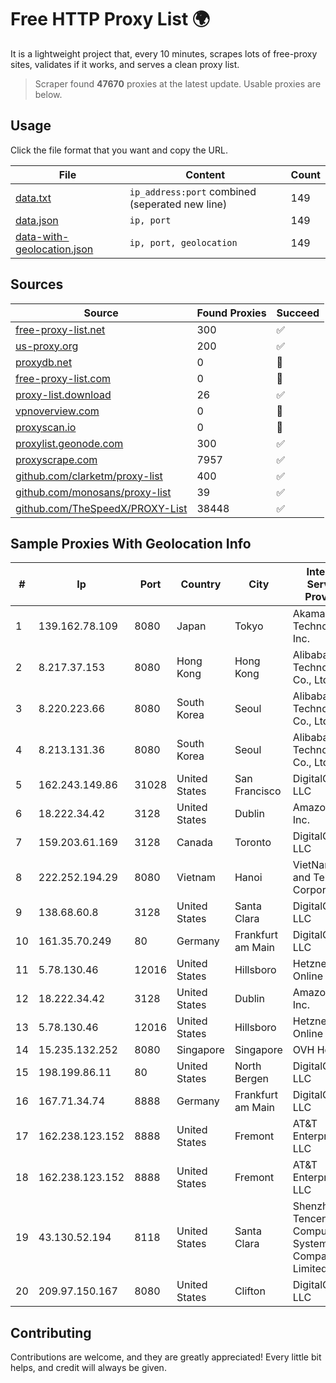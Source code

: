 
# Free HTTP Proxy List 🌍

It is a lightweight project that, every 10 minutes, scrapes lots of free-proxy sites, validates if it works, and serves a clean proxy list.


> Scraper found **47670** proxies at the latest update. Usable proxies are below.

## Usage

Click the file format that you want and copy the URL.


|File|Content|Count|
|----|-------|-----|
|[data.txt](https://raw.githubusercontent.com/themiralay/Proxy-List-World/master/data.txt)|`ip_address:port` combined (seperated new line)|149|
|[data.json](https://raw.githubusercontent.com/themiralay/Proxy-List-World/master/data.json)|`ip, port`|149|
|[data-with-geolocation.json](https://raw.githubusercontent.com/themiralay/Proxy-List-World/master/data-with-geolocation.json)|`ip, port, geolocation`|149|

## Sources

|Source|Found Proxies|Succeed|
|------|-------------|-------|
|[free-proxy-list.net](https://free-proxy-list.net)|300|✅|
|[us-proxy.org](https://www.us-proxy.org)|200|✅|
|[proxydb.net](http://proxydb.net)|0|🚫|
|[free-proxy-list.com](https://free-proxy-list.com/?page=&port=&type%5B%5D=http&type%5B%5D=https&up_time=0&search=Search)|0|🚫|
|[proxy-list.download](https://www.proxy-list.download/HTTP)|26|✅|
|[vpnoverview.com](https://vpnoverview.com/privacy/anonymous-browsing/free-proxy-servers)|0|🚫|
|[proxyscan.io](https://www.proxyscan.io)|0|🚫|
|[proxylist.geonode.com](https://proxylist.geonode.com/api/proxy-list?limit=300&page=1&sort_by=lastChecked&sort_type=desc&protocols=http,https)|300|✅|
|[proxyscrape.com](https://api.proxyscrape.com/v2/?request=displayproxies&protocol=http&timeout=10000&country=all&ssl=all&anonymity=all)|7957|✅|
|[github.com/clarketm/proxy-list](https://raw.githubusercontent.com/clarketm/proxy-list/master/proxy-list-raw.txt)|400|✅|
|[github.com/monosans/proxy-list](https://raw.githubusercontent.com/monosans/proxy-list/main/proxies/http.txt)|39|✅|
|[github.com/TheSpeedX/PROXY-List](https://raw.githubusercontent.com/TheSpeedX/PROXY-List/master/http.txt)|38448|✅|


## Sample Proxies With Geolocation Info

|#|Ip|Port|Country|City|Internet Service Provider|
|-|--|----|-------|----|-------------------------|
|1|139.162.78.109|8080|Japan|Tokyo|Akamai Technologies, Inc.|
|2|8.217.37.153|8080|Hong Kong|Hong Kong|Alibaba (US) Technology Co., Ltd.|
|3|8.220.223.66|8080|South Korea|Seoul|Alibaba (US) Technology Co., Ltd.|
|4|8.213.131.36|8080|South Korea|Seoul|Alibaba (US) Technology Co., Ltd.|
|5|162.243.149.86|31028|United States|San Francisco|DigitalOcean, LLC|
|6|18.222.34.42|3128|United States|Dublin|Amazon.com, Inc.|
|7|159.203.61.169|3128|Canada|Toronto|DigitalOcean, LLC|
|8|222.252.194.29|8080|Vietnam|Hanoi|VietNam Post and Telecom Corporation|
|9|138.68.60.8|3128|United States|Santa Clara|DigitalOcean, LLC|
|10|161.35.70.249|80|Germany|Frankfurt am Main|DigitalOcean, LLC|
|11|5.78.130.46|12016|United States|Hillsboro|Hetzner Online GmbH|
|12|18.222.34.42|3128|United States|Dublin|Amazon.com, Inc.|
|13|5.78.130.46|12016|United States|Hillsboro|Hetzner Online GmbH|
|14|15.235.132.252|8080|Singapore|Singapore|OVH Hosting|
|15|198.199.86.11|80|United States|North Bergen|DigitalOcean, LLC|
|16|167.71.34.74|8888|Germany|Frankfurt am Main|DigitalOcean, LLC|
|17|162.238.123.152|8888|United States|Fremont|AT&T Enterprises, LLC|
|18|162.238.123.152|8888|United States|Fremont|AT&T Enterprises, LLC|
|19|43.130.52.194|8118|United States|Santa Clara|Shenzhen Tencent Computer Systems Company Limited|
|20|209.97.150.167|8080|United States|Clifton|DigitalOcean, LLC|



## Contributing

Contributions are welcome, and they are greatly appreciated! Every
little bit helps, and credit will always be given.

